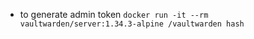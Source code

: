 
- to generate admin token `docker run -it --rm vaultwarden/server:1.34.3-alpine /vaultwarden hash`
